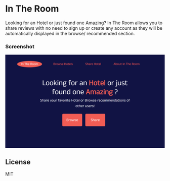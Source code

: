 # In The Room

Looking for an Hotel or just found one Amazing? In The Room allows you to share reviews with no need to sign up or create any account as they will be automatically displayed in the browse/ recommended section.

### Screenshot
![Full preview of the front page](/hotel-reviews.png)

## License
MIT



